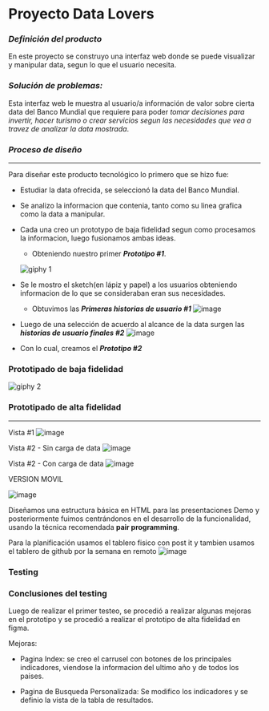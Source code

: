 # **Proyecto Data Lovers**

### ***Definición del producto***

En este proyecto se construyo una interfaz web donde se puede visualizar y manipular data, segun lo que el usuario necesita.



### ***Solución de problemas:***

Esta interfaz web le muestra al usuario/a información de valor sobre cierta data del Banco Mundial que  requiere para poder *tomar decisiones para invertir, hacer turismo o crear servicios segun las necesidades que vea a travez de  analizar la data mostrada*.

### ***Proceso de diseño***
***
Para diseñar este producto tecnológico lo primero que se hizo fue:
* Estudiar la data ofrecida, se seleccionó la data del Banco Mundial.
* Se analizo la informacion que contenia, tanto como su linea grafica como la data a manipular.
* Cada una creo un prototypo de baja fidelidad segun como procesamos la informacion, luego fusionamos ambas ideas. 
    * Obteniendo nuestro primer ***Prototipo #1***.

    ![giphy 1](https://user-images.githubusercontent.com/32286800/50740485-1debe200-11bd-11e9-8c33-f180c47a7e5e.gif)

* Se le mostro el sketch(en lápiz y papel) a los usuarios obteniendo informacion de lo que se consideraban eran sus necesidades.
    * Obtuvimos las ***Primeras historias de usuario #1***
    ![image](https://user-images.githubusercontent.com/32286800/50734137-0df5e300-1168-11e9-96cb-39c37df18918.png)

* Luego de una selección de acuerdo al alcance de la data surgen las ***historias de usuario finales #2***
![image](https://user-images.githubusercontent.com/32286800/50734012-cbcba200-1165-11e9-9cbd-65a655ca2f95.png)

* Con lo cual, creamos el ***Prototipo #2***

### **Prototipado de baja fidelidad**

![giphy 2](https://user-images.githubusercontent.com/32286800/50740888-e7659580-11c3-11e9-8fde-bbfb32cb49f4.gif)

### **Prototipado de alta fidelidad** 
***
Vista #1
![image](https://user-images.githubusercontent.com/32286800/50733820-dcc6e400-1162-11e9-9db3-db8072ec92ce.png)

Vista #2 - Sin carga de data
![image](https://user-images.githubusercontent.com/32286800/50733830-0c75ec00-1163-11e9-9b36-7e274d067bc0.png)

Vista #2 - Con carga de data
![image](https://user-images.githubusercontent.com/32286800/50733838-29aaba80-1163-11e9-943c-7445155ec62c.png)

VERSION MOVIL

![image](https://user-images.githubusercontent.com/32286800/50733857-5bbc1c80-1163-11e9-9391-08386eb4a44d.png)

>
>

Diseñamos una estructura básica en HTML para las presentaciones Demo y posteriormente fuimos centrándonos en el desarrollo de la funcionalidad, usando la técnica recomendada **pair programming**.

Para la planificación usamos el tablero fisico con post it y tambien usamos el tablero de github por la semana en remoto 
![image](https://user-images.githubusercontent.com/32286800/50741078-60fe8300-11c6-11e9-8d54-c9c5ad1502aa.png)

### Testing

### Conclusiones del testing
Luego de realizar el primer testeo, se procedió a realizar algunas mejoras en el prototipo y se procedió a realizar el prototipo de alta fidelidad en figma.

Mejoras:
* Pagina Index:  se creo el carrusel con botones de los principales indicadores, viendose la informacion del ultimo año y de todos los paises.

* Pagina de Busqueda Personalizada: Se modifico los indicadores y se definio la vista de la tabla de resultados.